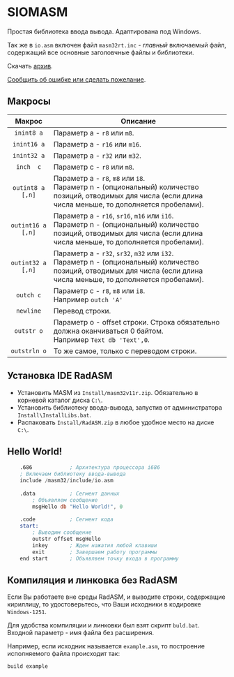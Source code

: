 # SIOMASM

Простая библиотека ввода вывода. Адаптирована под Windows.

Так же в `io.asm` включен файл `masm32rt.inc` - *главный* включаемый файл, содержащий все основные заголовчные файлы и библиотеки.

Скачать [архив](https://github.com/KubSU/SIOMASM/archive/master.zip).

[Сообщить об ошибке или сделать пожелание](https://github.com/KubSU/SIOMASM/issues/new).

## Макросы

Макрос           | Описание
:----------------:|---------
`inint8 a`        | Параметр a - `r8` или `m8`.
`inint16 a`       | Параметр a - `r16` или `m16`.
`inint32 a`       | Параметр a - `r32` или `m32`.
`inch  c`         | Параметр c - `r8` или `m8`.
`outint8 a [,n]`  | Параметр a - `r8`, `m8` или `i8`. <br> Параметр n - (опциональный) количество позиций, отводимых для числа (если длина числа меньше, то дополняется пробелами).
`outint16 a [,n]` | Параметр a - `r16`, `sr16`, `m16` или `i16`. <br> Параметр n - (опциональный) количество позиций, отводимых для числа (если длина числа меньше, то дополняется пробелами).
`outint32 a [,n]` | Параметр a - `r32`, `sr32`, `m32` или `i32`. <br> Параметр n - (опциональный) количество позиций, отводимых для числа (если длина числа меньше, то дополняется пробелами).
`outch c`         | Параметр c - `r8`, `m8` или `i8`. <br> Например `outch 'A'`
`newline`         | Перевод строки.
`outstr o`        | Параметр o - offset строки. Строка обязательно должна оканчиваться 0 байтом. <br> Например `Text db 'Text',0`.
`outstrln o`      | То же самое, только с переводом строки.

## Установка IDE RadASM

- Установить MASM из `Install/masm32v11r.zip`. Обязательно в корневой каталог диска `C:\`.
- Установить библиотеку ввода-вывода, запустив от администратора `Install\InstallLibs.bat`.
- Распаковать `Install/RadASM.zip` в любое удобное место на диске `C:\`.

## Hello World!

```nasm
	.686			; Архитектура процессора i686
	; Включаем библиотеку ввода-вывода
	include /masm32/include/io.asm
	
	.data			; Сегмент данных
		; Объявляем сообщение
		msgHello db "Hello World!", 0
	
	.code			; Сегмент кода
	start:
		; Выводим сообщение
		outstr offset msgHello
		inkey		; Ждем нажатия любой клавиши
		exit		; Завершаем работу программы
	end start		; Объявлвем точку входа в программу
```

## Компиляция и линковка без RadASM

Если Вы работаете вне среды RadASM, и выводите строки, содержащие кириллицу, то удостоверьтесь, что Ваши исходники в кодировке `Windows-1251`.

Для удобства компиляции и линковки был взят скрипт `buld.bat`. Входной параметр - имя файла без расширения. 

Например, если исходник называется `example.asm`, то построение исполняемого файла происходит так:
```
build example
```
